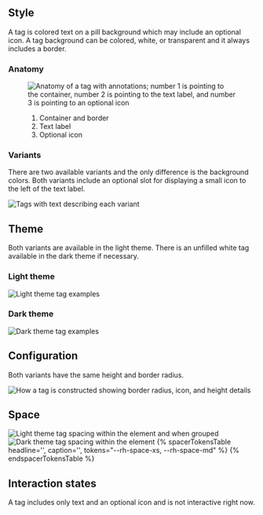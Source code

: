 ## Style

A tag is colored text on a pill background which may include an optional icon. A 
tag background can be colored, white, or transparent and it always includes a 
border.


### Anatomy

<figure>
  <uxdot-example width-adjustment="554px">
    <img src="{{ '../tag-anatomy.png' | url }}" alt="Anatomy of a tag with annotations; number 1 is pointing to the container, number 2 is pointing to the text label, and number 3 is pointing to an optional icon">
  </uxdot-example>
  <figcaption>
    <ol>
      <li>Container and border</li>
      <li>Text label</li>
      <li>Optional icon</li>
    </ol>
  </figcaption>
</figure>


### Variants

There are two available variants and the only difference is the background 
colors. Both variants include an optional slot for displaying a small icon to 
the left of the text label.

<uxdot-example width-adjustment="585px">
  <img src="{{ '../tag-variants.png' | url }}" alt="Tags with text describing each variant">
</uxdot-example>


## Theme

Both variants are available in the light theme. There is an unfilled white tag 
available in the dark theme if necessary.


### Light theme

<uxdot-example width-adjustment="404px">
  <img src="{{ '../tag-theme-light.png' | url }}" alt="Light theme tag examples">
</uxdot-example>


### Dark theme

<uxdot-example color-palette="darkest" width-adjustment="53px">
  <img src="{{ '../tag-theme-dark.png' | url }}" alt="Dark theme tag examples">
</uxdot-example>


## Configuration

Both variants have the same height and border radius.

<uxdot-example width-adjustment="473px">
  <img src="{{ '../tag-configuration.png' | url }}" alt="How a tag is constructed showing border radius, icon, and height details">
</uxdot-example>


## Space

<uxdot-example width-adjustment="404px">
  <img src="{{ '../tag-space-theme-light.png' | url }}" alt="Light theme tag spacing within the element and when grouped">
</uxdot-example>

<uxdot-example color-palette="darkest" width-adjustment="72px">
  <img src="{{ '../tag-space-theme-dark.png' | url }}" alt="Dark theme tag spacing within the element">
</uxdot-example>

<rh-table>
  {% spacerTokensTable 
      headline='',
      caption='',
      tokens="--rh-space-xs, --rh-space-md" %}
  {% endspacerTokensTable %}
</rh-table>


## Interaction states

A tag includes only text and an optional icon and is not interactive right now.

